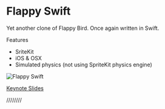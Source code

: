 # Flappy Swift #

Yet another clone of Flappy Bird. Once again written in Swift.

Features

* SriteKit
* iOS & OSX
* Simulated physics (not using SpriteKit physics engine)

![Flappy Swift](https://bitbucket.org/i4niac/flappy-swift/raw/master/Assets/FlappySwift.png)

[Keynote Slides](https://bitbucket.org/i4niac/flappy-swift/downloads/FlappySwiftTalkSlides.zip)

////////